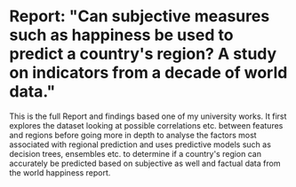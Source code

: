 # Report: "Can subjective measures such as happiness be used to predict a country's region? A study on indicators from a decade of world data."
This is the full Report and findings based one of my university works. It first explores the dataset looking at possible correlations etc. between features and regions before going more in depth to analyse the factors most associated with regional prediction and uses predictive models such as decision trees, ensembles etc. to determine if a country's region can accurately be predicted based on subjective as well and factual data from the world happiness report.
